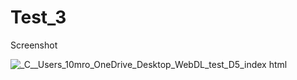 # Test_3

Screenshot

![_C__Users_10mro_OneDrive_Desktop_WebDL_test_D5_index html](https://user-images.githubusercontent.com/121002225/212018924-6f080f93-066f-479e-96bc-e8d1fa84e162.png)
